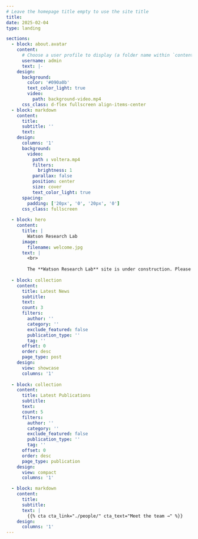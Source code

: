 ```yaml
---
# Leave the homepage title empty to use the site title
title:
date: 2025-02-04
type: landing

sections:
  - block: about.avatar
    content:
      # Choose a user profile to display (a folder name within `content/authors/`)
      username: admin
      text: |-
    design:
      background:
        color: '#090a0b'
        text_color_light: true
        video:
          path: background-video.mp4
      css_class: d-flex fullscreen align-items-center
  - block: markdown
    content:
      title:
      subtitle: ''
      text: 
    design:
      columns: '1'
      background:
        video:
          path : voltera.mp4
          filters:
            brightness: 1
          parallax: false
          position: center
          size: cover
          text_color_light: true
      spacing:
        padding: ['20px', '0', '20px', '0']
      css_class: fullscreen
      
  - block: hero
    content:
      title: |
        Watson Research Lab
      image:
        filename: welcome.jpg
      text: |
        <br>
        
        The **Watson Research Lab** site is under construction. Please check back soon.
  
  - block: collection
    content:
      title: Latest News
      subtitle:
      text:
      count: 3
      filters:
        author: ''
        category: ''
        exclude_featured: false
        publication_type: ''
        tag: ''
      offset: 0
      order: desc
      page_type: post
    design:
      view: showcase
      columns: '1'
  
  - block: collection
    content:
      title: Latest Publications
      subtitle:
      text:
      count: 5
      filters:
        author: ''
        category: ''
        exclude_featured: false
        publication_type: ''
        tag: ''
      offset: 0
      order: desc
      page_type: publication
    design:
      view: compact
      columns: '1'

  - block: markdown
    content:
      title:
      subtitle:
      text: |
        {{% cta cta_link="./people/" cta_text="Meet the team →" %}}
    design:
      columns: '1'
---
```

